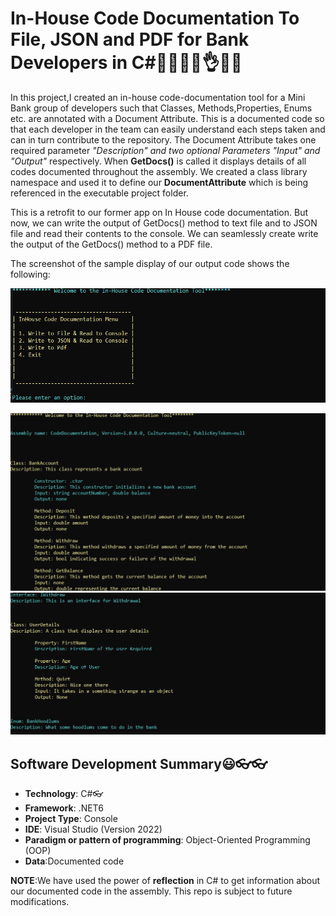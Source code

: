 # In-House Code Documentation To File, JSON and  PDF  for Bank Developers in C#🤷‍♀️🤷‍♂️👌😎😃

In this project,I created an in-house code-documentation tool for a
 Mini Bank group of developers such that Classes, Methods,Properties, Enums etc. are annotated with a Document Attribute. This is a documented code so that each developer in the team can easily understand each steps taken and can in turn contribute to the repository. The Document Attribute takes one required parameter *"Description" and two optional Parameters "Input" and "Output"*
respectively. When **GetDocs()** is called it displays details of all codes documented throughout the assembly. We created a class library namespace and used it to define  our **DocumentAttribute** which is being referenced in the  executable project folder.

This is a retrofit to our former app on In House code documentation. But now, we can write the output of GetDocs() method to text file and to JSON file and read their contents to the console. We can seamlessly create write the output of the GetDocs() method  to a PDF file.



The screenshot of the sample display of our output code shows the following:

![](https://github.com/kendrickchibueze/-Modern-Node-on-AWS/blob/main/Screenshot%20(480).png?raw=true)


!["1st screenshot"](https://github.com/kendrickchibueze/-Modern-Node-on-AWS/blob/main/Screenshot%20(475).png?raw=true)
!["2nd screenshot](https://github.com/kendrickchibueze/-Modern-Node-on-AWS/blob/main/Screenshot%20(476).png?raw=true)

## Software Development Summary😃👓👓
* **Technology**: C#👓
* **Framework**: .NET6
* **Project Type**: Console
* **IDE**: Visual Studio (Version 2022)
* **Paradigm or pattern of programming**: Object-Oriented Programming (OOP)
* **Data**:Documented code


**NOTE**:We have used the power of **reflection** in C# to get information about our documented code in the assembly. This repo is subject to future modifications.











